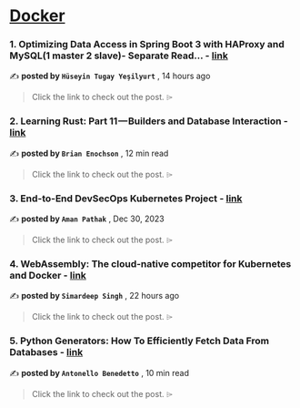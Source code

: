 
<h1><a href=https://medium.com/tag/docker/recommended target="_blank" rel="noopener noreferrer">Docker</a></h1>
<h3>1. Optimizing Data Access in Spring Boot 3 with HAProxy and MySQL(1 master 2 slave)- Separate Read… - <a href=https://medium.com/@htyesilyurt/optimizing-data-access-in-spring-boot-3-with-haproxy-and-mysql-1-master-2-slave-separate-read-25fced42f761?source=tag_recommended_feed---------0-84----------docker----------a9a56f0a_fda3_426f_b203_4407a8bc2cd8------- target="_blank" rel="noopener noreferrer">link</a></h3>

✍️ **posted by `Hüseyin Tugay Yeşilyurt`** <date> , 14 hours ago</date>

<blockquote>Click the link to check out the post. ⌲</blockquote>

<h3>2. Learning Rust: Part 11 — Builders and Database Interaction - <a href=https://medium.com/gitconnected/learning-rust-part-11-builders-and-database-interaction-2c1f3207b6a2?source=tag_recommended_feed---------1-107----------docker----------a9a56f0a_fda3_426f_b203_4407a8bc2cd8------- target="_blank" rel="noopener noreferrer">link</a></h3>

✍️ **posted by `Brian Enochson`** <date> , 12 min read</date>

<blockquote>Click the link to check out the post. ⌲</blockquote>

<h3>3. End-to-End DevSecOps Kubernetes Project - <a href=https://medium.com/devops-dev/end-to-end-devsecops-kubernetes-project-4259f90722ef?source=tag_recommended_feed---------2-85----------docker----------a9a56f0a_fda3_426f_b203_4407a8bc2cd8------- target="_blank" rel="noopener noreferrer">link</a></h3>

✍️ **posted by `Aman Pathak`** <date> , Dec 30, 2023</date>

<blockquote>Click the link to check out the post. ⌲</blockquote>

<h3>4. WebAssembly: The cloud-native competitor for Kubernetes and Docker - <a href=https://medium.com/@simardeep.oberoi/webassembly-the-cloud-native-competitor-for-kubernetes-and-docker-9b63d3035c94?source=tag_recommended_feed---------3-84----------docker----------a9a56f0a_fda3_426f_b203_4407a8bc2cd8------- target="_blank" rel="noopener noreferrer">link</a></h3>

✍️ **posted by `Simardeep Singh`** <date> , 22 hours ago</date>

<blockquote>Click the link to check out the post. ⌲</blockquote>

<h3>5. Python Generators: How To Efficiently Fetch Data From Databases - <a href=https://medium.com/gitconnected/python-generators-how-to-efficiently-fetch-data-from-databases-25f1947f56c0?source=tag_recommended_feed---------4-107----------docker----------a9a56f0a_fda3_426f_b203_4407a8bc2cd8------- target="_blank" rel="noopener noreferrer">link</a></h3>

✍️ **posted by `Antonello Benedetto`** <date> , 10 min read</date>

<blockquote>Click the link to check out the post. ⌲</blockquote>

